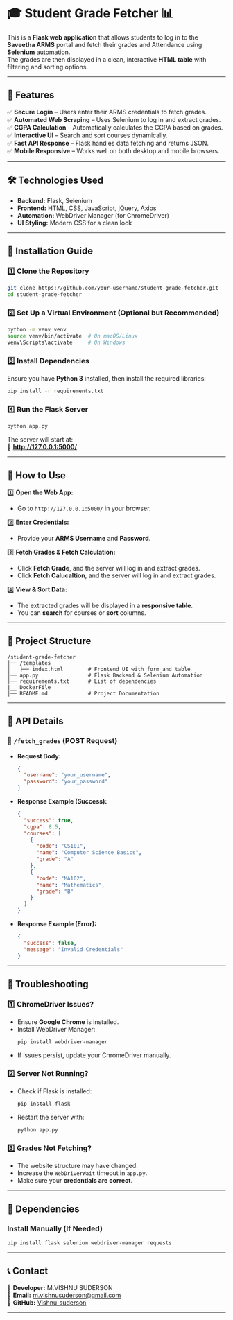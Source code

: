 
# 🎓 Student Grade Fetcher 📊  

This is a **Flask web application** that allows students to log in to the **Saveetha ARMS** portal and fetch their grades  and Attendance using **Selenium** automation.  
The grades are then displayed in a clean, interactive **HTML table** with filtering and sorting options.

---

## 🚀 Features  

✅ **Secure Login** – Users enter their ARMS credentials to fetch grades.  
✅ **Automated Web Scraping** – Uses Selenium to log in and extract grades.  
✅ **CGPA Calculation** – Automatically calculates the CGPA based on grades.  
✅ **Interactive UI** – Search and sort courses dynamically.  
✅ **Fast API Response** – Flask handles data fetching and returns JSON.  
✅ **Mobile Responsive** – Works well on both desktop and mobile browsers.  

---

## 🛠 Technologies Used  

- **Backend:** Flask, Selenium  
- **Frontend:** HTML, CSS, JavaScript, jQuery, Axios  
- **Automation:** WebDriver Manager (for ChromeDriver)  
- **UI Styling:** Modern CSS for a clean look  

---

## 📌 Installation Guide  

### **1️⃣ Clone the Repository**  
```sh
git clone https://github.com/your-username/student-grade-fetcher.git
cd student-grade-fetcher
```

### **2️⃣ Set Up a Virtual Environment (Optional but Recommended)**  
```sh
python -m venv venv  
source venv/bin/activate  # On macOS/Linux
venv\Scripts\activate     # On Windows
```

### **3️⃣ Install Dependencies**  
Ensure you have **Python 3** installed, then install the required libraries:  
```sh
pip install -r requirements.txt
```

### **4️⃣ Run the Flask Server**  
```sh
python app.py
```

The server will start at:  
📌 **http://127.0.0.1:5000/**

---

## 📌 How to Use  

1️⃣ **Open the Web App:**  
   - Go to `http://127.0.0.1:5000/` in your browser.  

2️⃣ **Enter Credentials:**  
   - Provide your **ARMS Username** and **Password**.  

3️⃣ **Fetch Grades & Fetch Calculation:**  
   - Click **Fetch Grade**, and the server will log in and extract grades.  
   - Click **Fetch Calucaltion**, and the server will log in and extract grades.  

4️⃣ **View & Sort Data:**  
   - The extracted grades will be displayed in a **responsive table**.  
   - You can **search** for courses or **sort** columns.  

---

## 📌 Project Structure  

```
/student-grade-fetcher
│── /templates
│   ├── index.html        # Frontend UI with form and table
│── app.py                # Flask Backend & Selenium Automation
│── requirements.txt      # List of dependencies
|__ DockerFile
│── README.md             # Project Documentation
```

---

## 📌 API Details  

### **📌 `/fetch_grades` (POST Request)**
- **Request Body:**  
  ```json
  {
    "username": "your_username",
    "password": "your_password"
  }
  ```
- **Response Example (Success):**  
  ```json
  {
    "success": true,
    "cgpa": 8.5,
    "courses": [
      {
        "code": "CS101",
        "name": "Computer Science Basics",
        "grade": "A"
      },
      {
        "code": "MA102",
        "name": "Mathematics",
        "grade": "B"
      }
    ]
  }
  ```
- **Response Example (Error):**  
  ```json
  {
    "success": false,
    "message": "Invalid Credentials"
  }
  ```

---

## 📌 Troubleshooting  

### **1️⃣ ChromeDriver Issues?**  
- Ensure **Google Chrome** is installed.  
- Install WebDriver Manager:  
  ```sh
  pip install webdriver-manager
  ```
- If issues persist, update your ChromeDriver manually.

### **2️⃣ Server Not Running?**  
- Check if Flask is installed:  
  ```sh
  pip install flask
  ```
- Restart the server with:  
  ```sh
  python app.py
  ```

### **3️⃣ Grades Not Fetching?**  
- The website structure may have changed.  
- Increase the `WebDriverWait` timeout in `app.py`.  
- Make sure your **credentials are correct**.  

---

## 📌 Dependencies  

### **Install Manually (If Needed)**  
```sh
pip install flask selenium webdriver-manager requests
```

---


## 📞 Contact  

🔹 **Developer:** M.VISHNU SUDERSON  
🔹 **Email:** m.vishnusuderson@gmail.com  
🔹 **GitHub:** [Vishnu-suderson](https://github.com/your-username)  

---